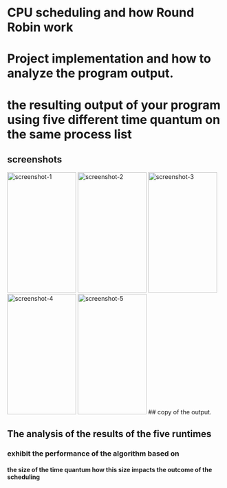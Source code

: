 # CPU scheduling and how Round Robin work

# Project implementation and how to analyze the program output.

# the resulting output of your program using five different time quantum on the same process list


## screenshots 
<img src="https://i.imgur.com/twPQY9W.png" display="inline" width="160px" height="280x" alt="screenshot-1">
<img src="https://i.imgur.com/hHW7wcy.png" display="inline" width="160px" height="280x" alt="screenshot-2">
<img src="https://i.imgur.com/kQQeyyK.png" display="inline" width="160px" height="280x" alt="screenshot-3">
<img src="https://i.imgur.com/EvCnG7b.png" display="inline" width="160px" height="280x" alt="screenshot-4">
<img src="https://i.imgur.com/ENgqQ0d.png" display="inline" width="160px" height="280x" alt="screenshot-5">
## copy of the output. 

## The analysis of the results of the five runtimes 
### exhibit the performance of the algorithm based on 
#### the size of the time quantum how this size impacts the outcome of the scheduling
